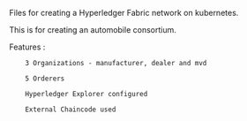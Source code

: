  Files for creating a Hyperledger Fabric network on kubernetes.

 This is for creating an automobile consortium.

 Features :

        3 Organizations - manufacturer, dealer and mvd

        5 Orderers

        Hyperledger Explorer configured

        External Chaincode used
